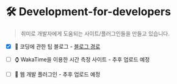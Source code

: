 # 🛠 Development-for-developers

>취미로 개발자에게 도움되는 사이트/플러그인들을 만들고 있습니다.

- [x] 🎁 코딩에 관한 팁 블로그 - [블로그 경로](https://gaebal4.tistory.com/category/%F0%9F%8E%81%20%EC%BD%94%EB%94%A9%EC%97%90%20%EA%B4%80%ED%95%9C%20%ED%8C%81)

- [ ] ⌚ WakaTime을 이용한 시간 측정 사이트 - 추후 업로드 예정

- [ ] 🔮 웹 개발 플러그인 - 추후 업로드 예정

